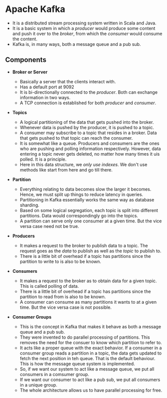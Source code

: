 # Apache Kafka

- It is a distributed stream processing system written in Scala and Java.
- It is a basic system in which a *producer* would produce some content and push it over to the *broker*, from which the *consumer* would consume the content.
- Kafka is, in many ways, both a message queue and a pub sub.


## Components

- **Broker or Server**
    - Basically a server that the clients interact with.
    - Has a default port at 9092
    - It is bi-directionally connected to the *producer*. Both can exchange information in two ways.
    - A TCP connection is established for both *producer* and *consumer*.

- **Topics**
    - A logical partitioning of the data that gets pushed into the broker.
    - Whenever data is pushed by the producer, it is pushed to a topic.
    - A consumer may subscribe to a topic that resides in a broker. Data that gets pushed to that topic can reach the consumer.
    - It is somewhat like a queue. Producers and consumers are the ones who are pushing and polling information respectively. However, data entering a topic never gets deleted, no matter how many times it uis polled. It is a principle.
    - Here in this data structure, we *only use indexes*. We don't use methods like start from here and go till there.

- **Partition**
    - Everything relating to data becomes slow the larger it becomes. Hence, we must split up things to reduce latency in queries.
    - Partitioning in Kafka essentially works the same way as database sharding.
    - Based on some logical segregation, each topic is split into different partitions. Data would correspondingly go into the topics.
    - A partition can serve only one consumer at a given time. But the vice versa case need not be true.

- **Producers**
    - It makes a request to the broker to publish data to a topic. The request goes as the *data* to publish as well as the *topic* to publish to.
    - There is a little bit of overhead if a topic has partitions since the partition to write to is also to be known.

- **Consumers**
    - It makes a request to the broker as to obtain data for a given topic. This is called polling of data.
    - There is a little bit of overhead if a topic has partitions since the partition to read from is also to be known.
    - A consumer can consume as many partitions it wants to at a given time. But the vice versa case is not possible.

- **Consumer Groups**
    - This is the concept in Kafka that makes it behave as both a message queue and a pub sub.
    - They were invented to do parallel processing of partitions. This removes the need for the consuer to know which partition to refer to.
    - It acts like a proper queue with the exact behavior. If a consumer in a consumer group reads a partition in a topic, the data gets updated to fetch the next position in teh queue. That is the default behaviour. This is how the message queue system is implemented.
    - So, if we want our system to act like a message queue, we put all consumers in a comsumer group. 
    - If we want our consumer to act like a pub sub, we put all consumers in a unique group.
    - The whole architecture allows us to have parallel processing for free.